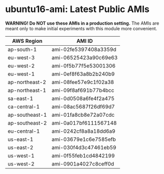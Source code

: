 # ubuntu16-ami: Latest Public AMIs

**WARNING! Do NOT use these AMIs in a production setting.** The AMIs are meant only to make initial experiments with this module more convenient.

| AWS Region | AMI ID |
| ---------- | ------ |
| ap-south-1 | ami-02fe5397408a3359d |
| eu-west-3 | ami-06525423a90c69e63 |
| eu-west-2 | ami-0f5b77f5e53001306 |
| eu-west-1 | ami-0ef8f63a8b2b240b9 |
| ap-northeast-2 | ami-08fee57e9c1f02a38 |
| ap-northeast-1 | ami-09f8af691b77b4bcc |
| sa-east-1 | ami-0d0508a6fe4f2a475 |
| ca-central-1 | ami-08ac5687f26df69d7 |
| ap-southeast-1 | ami-01fa8cb8e72a07cdc |
| ap-southeast-2 | ami-0a017bf6111567148 |
| eu-central-1 | ami-0242cf8a8a18dd6a9 |
| us-east-1 | ami-03679e1c6e7585efb |
| us-east-2 | ami-030f4d3c47461eb59 |
| us-west-1 | ami-0f55feb1cd4842199 |
| us-west-2 | ami-0901a4027c8ceff0d |
